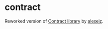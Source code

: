 # contract
Reworked version of [Contract library](https://github.com/alexeiz/contract) by [alexeiz](https://github.com/alexeiz).
